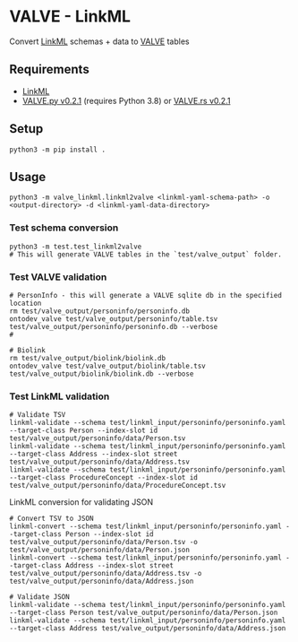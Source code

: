 # VALVE - LinkML
Convert [LinkML](https://github.com/linkml/linkml) schemas + data to [VALVE](https://github.com/ontodev/valve.py) tables

## Requirements
* [LinkML](requirements.txt)
* [VALVE.py v0.2.1](https://github.com/ontodev/valve.py/releases/tag/v0.2.1) (requires Python 3.8) or [VALVE.rs v0.2.1](https://github.com/ontodev/valve.rs/releases/tag/v0.2.1)

## Setup
`python3 -m pip install .`

## Usage
`python3 -m valve_linkml.linkml2valve <linkml-yaml-schema-path> -o <output-directory> -d <linkml-yaml-data-directory>`

### Test schema conversion
```shell
python3 -m test.test_linkml2valve
# This will generate VALVE tables in the `test/valve_output` folder.
```

### Test VALVE validation
```shell
# PersonInfo - this will generate a VALVE sqlite db in the specified location
rm test/valve_output/personinfo/personinfo.db
ontodev_valve test/valve_output/personinfo/table.tsv test/valve_output/personinfo/personinfo.db --verbose
# 

# Biolink
rm test/valve_output/biolink/biolink.db
ontodev_valve test/valve_output/biolink/table.tsv test/valve_output/biolink/biolink.db --verbose
```

### Test LinkML validation
```shell
# Validate TSV
linkml-validate --schema test/linkml_input/personinfo/personinfo.yaml --target-class Person --index-slot id test/valve_output/personinfo/data/Person.tsv
linkml-validate --schema test/linkml_input/personinfo/personinfo.yaml --target-class Address --index-slot street test/valve_output/personinfo/data/Address.tsv
linkml-validate --schema test/linkml_input/personinfo/personinfo.yaml --target-class ProcedureConcept --index-slot id test/valve_output/personinfo/data/ProcedureConcept.tsv
```

LinkML conversion for validating JSON
```shell
# Convert TSV to JSON
linkml-convert --schema test/linkml_input/personinfo/personinfo.yaml --target-class Person --index-slot id test/valve_output/personinfo/data/Person.tsv -o test/valve_output/personinfo/data/Person.json
linkml-convert --schema test/linkml_input/personinfo/personinfo.yaml --target-class Address --index-slot street test/valve_output/personinfo/data/Address.tsv -o test/valve_output/personinfo/data/Address.json

# Validate JSON
linkml-validate --schema test/linkml_input/personinfo/personinfo.yaml --target-class Person test/valve_output/personinfo/data/Person.json
linkml-validate --schema test/linkml_input/personinfo/personinfo.yaml --target-class Address test/valve_output/personinfo/data/Address.json
```